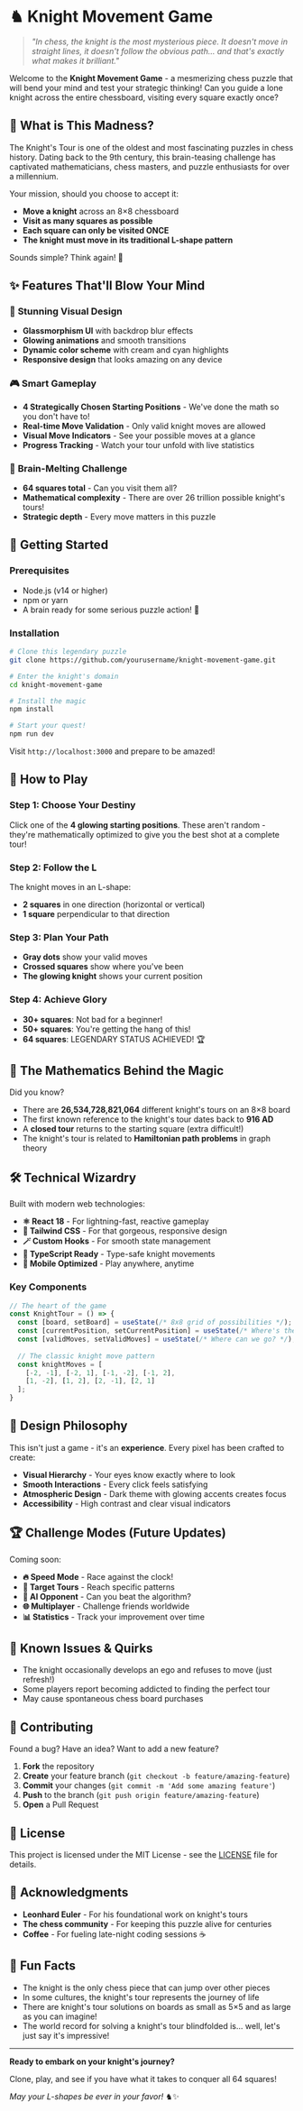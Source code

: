 # ♞ Knight Movement Game

> *"In chess, the knight is the most mysterious piece. It doesn't move in straight lines, it doesn't follow the obvious path... and that's exactly what makes it brilliant."*

Welcome to the **Knight Movement Game** - a mesmerizing chess puzzle that will bend your mind and test your strategic thinking! Can you guide a lone knight across the entire chessboard, visiting every square exactly once?

## 🎯 What is This Madness?

The Knight's Tour is one of the oldest and most fascinating puzzles in chess history. Dating back to the 9th century, this brain-teasing challenge has captivated mathematicians, chess masters, and puzzle enthusiasts for over a millennium.

Your mission, should you choose to accept it:
- **Move a knight** across an 8×8 chessboard
- **Visit as many squares as possible**
- **Each square can only be visited ONCE**
- **The knight must move in its traditional L-shape pattern**

Sounds simple? Think again! 🤯

## ✨ Features That'll Blow Your Mind

### 🎨 **Stunning Visual Design**
- **Glassmorphism UI** with backdrop blur effects
- **Glowing animations** and smooth transitions
- **Dynamic color scheme** with cream and cyan highlights
- **Responsive design** that looks amazing on any device

### 🎮 **Smart Gameplay**
- **4 Strategically Chosen Starting Positions** - We've done the math so you don't have to!
- **Real-time Move Validation** - Only valid knight moves are allowed
- **Visual Move Indicators** - See your possible moves at a glance
- **Progress Tracking** - Watch your tour unfold with live statistics

### 🧠 **Brain-Melting Challenge**
- **64 squares total** - Can you visit them all?
- **Mathematical complexity** - There are over 26 trillion possible knight's tours!
- **Strategic depth** - Every move matters in this puzzle

## 🚀 Getting Started

### Prerequisites
- Node.js (v14 or higher)
- npm or yarn
- A brain ready for some serious puzzle action! 🧩

### Installation

```bash
# Clone this legendary puzzle
git clone https://github.com/yourusername/knight-movement-game.git

# Enter the knight's domain
cd knight-movement-game

# Install the magic
npm install

# Start your quest!
npm run dev
```

Visit `http://localhost:3000` and prepare to be amazed!

## 🎯 How to Play

### Step 1: Choose Your Destiny
Click one of the **4 glowing starting positions**. These aren't random - they're mathematically optimized to give you the best shot at a complete tour!

### Step 2: Follow the L
The knight moves in an L-shape:
- **2 squares** in one direction (horizontal or vertical)
- **1 square** perpendicular to that direction

### Step 3: Plan Your Path
- **Gray dots** show your valid moves
- **Crossed squares** show where you've been
- **The glowing knight** shows your current position

### Step 4: Achieve Glory
- **30+ squares**: Not bad for a beginner!
- **50+ squares**: You're getting the hang of this!
- **64 squares**: LEGENDARY STATUS ACHIEVED! 🏆

## 🧮 The Mathematics Behind the Magic

Did you know?
- There are **26,534,728,821,064** different knight's tours on an 8×8 board
- The first known reference to the knight's tour dates back to **916 AD**
- A **closed tour** returns to the starting square (extra difficult!)
- The knight's tour is related to **Hamiltonian path problems** in graph theory

## 🛠️ Technical Wizardry

Built with modern web technologies:

- **⚛️ React 18** - For lightning-fast, reactive gameplay
- **🎨 Tailwind CSS** - For that gorgeous, responsive design
- **🪄 Custom Hooks** - For smooth state management
- **🎯 TypeScript Ready** - Type-safe knight movements
- **📱 Mobile Optimized** - Play anywhere, anytime

### Key Components

```javascript
// The heart of the game
const KnightTour = () => {
  const [board, setBoard] = useState(/* 8x8 grid of possibilities */);
  const [currentPosition, setCurrentPosition] = useState(/* Where's the knight? */);
  const [validMoves, setValidMoves] = useState(/* Where can we go? */);
  
  // The classic knight move pattern
  const knightMoves = [
    [-2, -1], [-2, 1], [-1, -2], [-1, 2],
    [1, -2], [1, 2], [2, -1], [2, 1]
  ];
}
```

## 🎨 Design Philosophy

This isn't just a game - it's an **experience**. Every pixel has been crafted to create:

- **Visual Hierarchy** - Your eyes know exactly where to look
- **Smooth Interactions** - Every click feels satisfying
- **Atmospheric Design** - Dark theme with glowing accents creates focus
- **Accessibility** - High contrast and clear visual indicators

## 🏆 Challenge Modes (Future Updates)

Coming soon:
- **🔥 Speed Mode** - Race against the clock!
- **🎯 Target Tours** - Reach specific patterns
- **🤖 AI Opponent** - Can you beat the algorithm?
- **🌐 Multiplayer** - Challenge friends worldwide
- **📊 Statistics** - Track your improvement over time

## 🐛 Known Issues & Quirks

- The knight occasionally develops an ego and refuses to move (just refresh!)
- Some players report becoming addicted to finding the perfect tour
- May cause spontaneous chess board purchases

## 🤝 Contributing

Found a bug? Have an idea? Want to add a new feature?

1. **Fork** the repository
2. **Create** your feature branch (`git checkout -b feature/amazing-feature`)
3. **Commit** your changes (`git commit -m 'Add some amazing feature'`)
4. **Push** to the branch (`git push origin feature/amazing-feature`)
5. **Open** a Pull Request

## 📜 License

This project is licensed under the MIT License - see the [LICENSE](LICENSE) file for details.

## 🙏 Acknowledgments

- **Leonhard Euler** - For his foundational work on knight's tours
- **The chess community** - For keeping this puzzle alive for centuries
- **Coffee** - For fueling late-night coding sessions ☕

## 🎪 Fun Facts

- The knight is the only chess piece that can jump over other pieces
- In some cultures, the knight's tour represents the journey of life
- There are knight's tour solutions on boards as small as 5×5 and as large as you can imagine!
- The world record for solving a knight's tour blindfolded is... well, let's just say it's impressive!

---

**Ready to embark on your knight's journey?** 

Clone, play, and see if you have what it takes to conquer all 64 squares! 

*May your L-shapes be ever in your favor!* ♞✨
